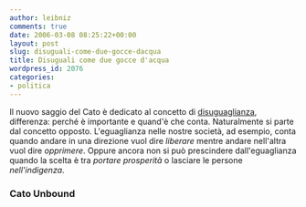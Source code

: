 ```yaml
---
author: leibniz
comments: true
date: 2006-03-08 08:25:22+00:00
layout: post
slug: disuguali-come-due-gocce-dacqua
title: Disuguali come due gocce d'acqua
wordpress_id: 2076
categories:
- politica
---
```


Il nuovo saggio del Cato è dedicato al concetto di [disuguaglianza](http://www.cato-unbound.org/2006/03/06/david-schmidtz/when-equality-matters/), differenza: perché è importante e quand'è che conta. Naturalmente si parte dal concetto opposto. L'eguaglianza nelle nostre società, ad esempio, conta quando andare in una direzione vuol dire _liberare_ mentre andare nell'altra vuol dire _opprimere_. Oppure ancora non si può prescindere dall'eguaglianza quando la scelta è tra _portare prosperità_ o lasciare le persone _nell'indigenza_.


### Cato Unbound
